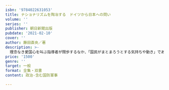 ```yaml
---
isbn: '9784022631053'
title: ナショナリズムを陶冶する　ドイツから日本への問い
volume: ''
series: ''
publisher: 朝日新聞出版
pubdate: '2021-02-10'
cover: ''
author: 藤田直央／著
description: >-
  理念なき愛国心を叫ぶ指導者が闊歩するなか、「国民がまとまろうとする気持ちや動き」であるナショナリズムを私たち自身がいかに導くか。戦後ドイツの営みを取材の旅を通じて描き、日本に一石を投じる。
price: '1500'
genre: ''
target: 一般
format: 全集・双書
content: 政治-含む国防軍事

---
```


